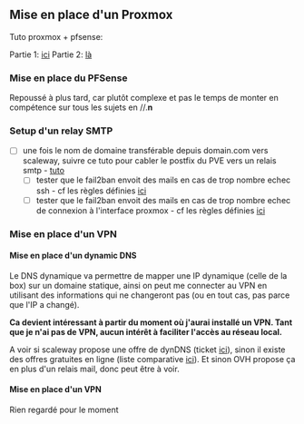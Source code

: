 
## Mise en place d'un Proxmox

Tuto proxmox + pfsense:

Partie 1: [ici](https://blog.zwindler.fr/2020/03/02/deploiement-de-proxmox-ve-6-pfsense-sur-un-serveur-dedie/)
Partie 2: [là](https://blog.zwindler.fr/2020/03/09/proxmox-ve-6-pfsense-sur-un-serveur-dedie-2-3)

### Mise en place du PFSense

Repoussé à plus tard, car plutôt complexe et pas le temps de monter en compétence sur tous les sujets en //.**n**
### Setup d'un relay SMTP

- [ ] une fois le nom de domaine transférable depuis domain.com vers scaleway, suivre ce tuto pour cabler le postfix du PVE vers un relais smtp - [tuto](https://www.scaleway.com/en/docs/tutorials/configure-smtp-relay-tem/)
	- [ ] tester que le fail2ban envoit des mails en cas de trop nombre echec ssh - cf les règles définies [ici](https://blog.zwindler.fr/2020/03/02/deploiement-de-proxmox-ve-6-pfsense-sur-un-serveur-dedie/#le-serveur-ssh)
	- [ ] tester que le fail2ban envoit des mails en cas de trop nombre echec de connexion à l'interface proxmox - cf les règles définies [ici](https://blog.zwindler.fr/2020/03/02/deploiement-de-proxmox-ve-6-pfsense-sur-un-serveur-dedie/#retour-sur-fail2ban)

### Mise en place d'un VPN

#### Mise en place d'un dynamic DNS

Le DNS dynamique va permettre de mapper une IP dynamique (celle de la box) sur un domaine statique, ainsi on peut me connecter au VPN en utilisant des informations qui ne changeront pas (ou en tout cas, pas parce que l'IP a changé).

**Ca devient intéressant à partir du moment où j'aurai installé un VPN. Tant que je n'ai pas de VPN, aucun intérêt à faciliter l'accès au réseau local.**

A voir si scaleway propose une offre de dynDNS (ticket [ici](https://console.scaleway.com/support/tickets/500W5000000u34sIAA)), sinon il existe des offres gratuites en ligne (liste comparative [ici](https://www.ionos.com/digitalguide/server/tools/free-dynamic-dns-providers-an-overview/)). Et sinon OVH propose ça en plus d'un relais mail, donc peut être à voir.

#### Mise en place d'un VPN

Rien regardé pour le moment